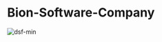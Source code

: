 # Bion-Software-Company
![dsf-min](https://user-images.githubusercontent.com/75347901/213874260-5b2a56ea-f6fb-4ce9-aad6-40bd13cb1697.jpg)
